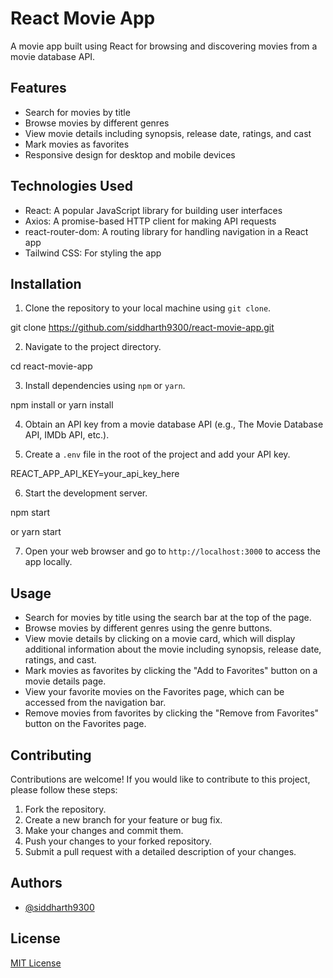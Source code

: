 # React Movie App

A movie app built using React for browsing and discovering movies from a movie database API.

## Features

- Search for movies by title
- Browse movies by different genres
- View movie details including synopsis, release date, ratings, and cast
- Mark movies as favorites
- Responsive design for desktop and mobile devices

## Technologies Used

- React: A popular JavaScript library for building user interfaces
- Axios: A promise-based HTTP client for making API requests
- react-router-dom: A routing library for handling navigation in a React app
- Tailwind CSS: For styling the app

## Installation

1. Clone the repository to your local machine using `git clone`.

git clone https://github.com/siddharth9300/react-movie-app.git


2. Navigate to the project directory.

cd react-movie-app


3. Install dependencies using `npm` or `yarn`.

npm install
or
yarn install


4. Obtain an API key from a movie database API (e.g., The Movie Database API, IMDb API, etc.).

5. Create a `.env` file in the root of the project and add your API key.

REACT_APP_API_KEY=your_api_key_here


6. Start the development server.

npm start

or
yarn start


7. Open your web browser and go to `http://localhost:3000` to access the app locally.

## Usage

- Search for movies by title using the search bar at the top of the page.
- Browse movies by different genres using the genre buttons.
- View movie details by clicking on a movie card, which will display additional information about the movie including synopsis, release date, ratings, and cast.
- Mark movies as favorites by clicking the "Add to Favorites" button on a movie details page.
- View your favorite movies on the Favorites page, which can be accessed from the navigation bar.
- Remove movies from favorites by clicking the "Remove from Favorites" button on the Favorites page.

## Contributing

Contributions are welcome! If you would like to contribute to this project, please follow these steps:

1. Fork the repository.
2. Create a new branch for your feature or bug fix.
3. Make your changes and commit them.
4. Push your changes to your forked repository.
5. Submit a pull request with a detailed description of your changes.

## Authors

- [@siddharth9300](https://www.github.com/siddharth9300)


## License
[MIT License](LICENSE)

